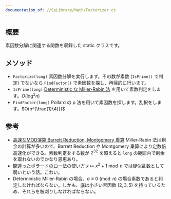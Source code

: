 ```yaml
---
documentation_of: //CpLibrary/Math/Factorizer.cs
---
```


## 概要

素因数分解に関連する関数を収録した static クラスです。


## メソッド

- `Factorize(long)`
  素因数分解を実行します。その数が素数 (`IsPrime()` で判定) でないなら `FindFactor()` で素因数を探し、再帰的に行います。
- `IsPrime(long)`
  [Deterministic な Miller-Rabin 法](http://miller-rabin.appspot.com/) を用いて素数判定をします。$O(\log^2 n)$
- `FindFactor(long)`
  Pollard の ρ 法を用いて素因数を探します。乱択をします。$O(n^{\frac{1}{4}})$

## 参考

- [高速なMOD演算 Barrett Reduction, Montgomery 乗算](https://natsugiri.hatenablog.com/entry/2020/04/06/030559)
  Miller-Rabin 法は剰余の計算が多いので、Barrett Reduction や Montgomery 乗算により定数倍高速化ができる。素数判定をする数が $2^32$ を超えると `long` の範囲内で剰余を取れないのでかなり恩恵あり。
- [間違ったポラードのロー法の使い方](https://lpha-z.hatenablog.com/entry/2023/01/15/231500)
  $x\mapsto x^2+1\bmod n$ では疑似乱数として弱いという話。こわい。
- Deterministic Miller-Rabin の場合、$a\equiv 0\pmod n$ の場合素数であると判定しなければならない。しかも、底は小さい素因数 ($2, 3, 5$) を持っているため、それらを枝刈りしなければならない。